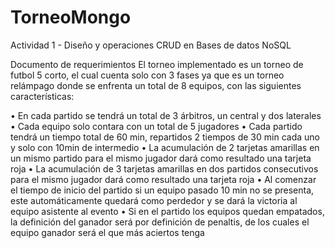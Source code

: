 # TorneoMongo
Actividad 1 - Diseño y operaciones CRUD en Bases de datos NoSQL

Documento de requerimientos
El torneo implementado es un torneo de futbol 5 corto, el cual cuenta solo con 3 fases ya que es un torneo relámpago donde se enfrenta un total de 8 equipos, con las siguientes características:

•	En cada partido se tendrá un total de 3 árbitros, un central y dos laterales
•	Cada equipo solo contara con un total de 5 jugadores
•	Cada partido tendrá un tiempo total de 60 min, repartidos 2 tiempos de 30 min cada uno y solo con 10min de intermedio
•	La acumulación de 2 tarjetas amarillas en un mismo partido para el mismo jugador dará como resultado una tarjeta roja
•	La acumulación de 3 tarjetas amarillas en dos partidos consecutivos para el mismo jugador dará como resultado una tarjeta roja
•	Al comenzar el tiempo de inicio del partido si un equipo pasado 10 min no se presenta, este automáticamente quedará como perdedor y se dará la victoria al equipo asistente al evento
•	Si en el partido los equipos quedan empatados, la definición del ganador será por definición de penaltis, de los cuales el equipo ganador será el que más aciertos tenga
